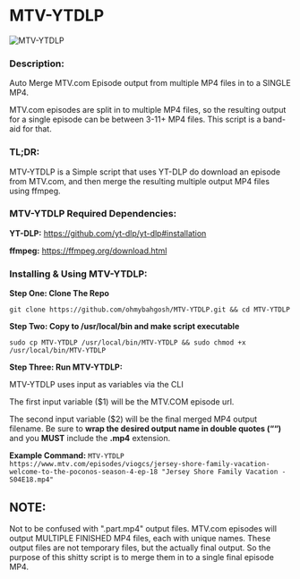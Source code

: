 # MTV-YTDLP
![MTV-YTDLP](https://i.imgur.com/5DdrW5s.png)
### **Description:**
Auto Merge MTV.com Episode output from multiple MP4 files in to a SINGLE MP4. 

MTV.com episodes are split in to multiple MP4 files, so the resulting output for a single episode can be between 3-11+ MP4 files.
This script is a band-aid for that.


### **TL;DR:**

MTV-YTDLP is a Simple script that uses YT-DLP do download an episode from MTV.com, and then merge the resulting multiple output MP4 files using ffmpeg.


### **MTV-YTDLP Required Dependencies:**

**YT-DLP:**
https://github.com/yt-dlp/yt-dlp#installation

**ffmpeg:**
https://ffmpeg.org/download.html  
  
  
  
### **Installing & Using MTV-YTDLP:**

**Step One: Clone The Repo**

`git clone https://github.com/ohmybahgosh/MTV-YTDLP.git && cd MTV-YTDLP`


**Step Two: Copy to /usr/local/bin and make script executable**

`sudo cp MTV-YTDLP /usr/local/bin/MTV-YTDLP && sudo chmod +x /usr/local/bin/MTV-YTDLP`


**Step Three: Run MTV-YTDLP:**

MTV-YTDLP uses input as variables via the CLI

The first input variable ($1) will be the MTV.COM episode url.  

The second input variable ($2) will be the final merged MP4 output filename. Be sure to **wrap the desired output name in double quotes (““)** and you **MUST** include the **.mp4** extension.


**Example Command:**
`MTV-YTDLP https://www.mtv.com/episodes/viogcs/jersey-shore-family-vacation-welcome-to-the-poconos-season-4-ep-18 "Jersey Shore Family Vacation - S04E18.mp4"`



## **NOTE:**
Not to be confused with ".part.mp4" output files. MTV.com episodes will output MULTIPLE FINISHED MP4 files, each with unique names.  These output files are not temporary files, but the actually final output. So the purpose of this shitty script is to merge them in to a single final episode MP4.

